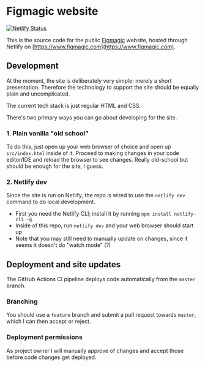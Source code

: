 # Figmagic website

[![Netlify Status](https://api.netlify.com/api/v1/badges/18034985-3c47-4c04-b997-174a8017167c/deploy-status)](https://app.netlify.com/sites/figmagic/deploys)

This is the source code for the public [Figmagic](https://github.com/mikaelvesavuori/figmagic) website, hosted through Netlify on [https://www.figmagic.com](https://www.figmagic.com).

## Development

At the moment, the site is deliberately very simple: merely a short presentation. Therefore the technology to support the site should be equally plain and uncomplicated.

The current tech stack is just regular HTML and CSS.

There's two primary ways you can go about developing for the site.

### 1. Plain vanilla "old school"

To do this, just open up your web browser of choice and open up `src/index.html` inside of it. Proceed to making changes in your code editor/IDE and reload the browser to see changes. Really old-school but should be enough for the site, I guess.

### 2. Netlify dev

Since the site is run on Netlify, the repo is wired to use the `netlify dev` command to do local development.

- First you need the Netlify CLI; install it by running `npm install netlify-cli -g`
- Inside of this repo, run `netlify dev` and your web browser should start up
- Note that you may still need to manually update on changes, since it seems it doesn't do "watch mode" (?)

## Deployment and site updates

The GitHub Actions CI pipeline deploys code automatically from the `master` branch.

### Branching

You should use a `feature` branch and submit a pull request towards `master`, which I can then accept or reject.

### Deployment permissions

As project owner I will manually approve of changes and accept those before code changes get deployed.
